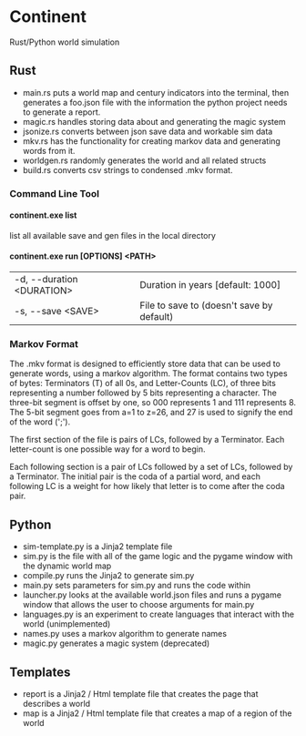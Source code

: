 # Continent

Rust/Python world simulation

## Rust

- main.rs puts a world map and century indicators into the terminal, then generates a foo.json file with the information the python project needs to generate a report.
- magic.rs handles storing data about and generating the magic system
- jsonize.rs converts between json save data and workable sim data
- mkv.rs has the functionality for creating markov data and generating words from it.
- worldgen.rs randomly generates the world and all related structs
- build.rs converts csv strings to condensed .mkv format.

### Command Line Tool

#### continent.exe list

list all available save and gen files in the local directory

#### continent.exe run \[OPTIONS] \<PATH>

|                            |                                           |
| :------------------------- | :---------------------------------------- |
| -d, --duration \<DURATION> | Duration in years [default: 1000]         |
| -s, --save \<SAVE>         | File to save to (doesn't save by default) |

### Markov Format

The .mkv format is designed to efficiently store data that can be used to generate words, using a markov algorithm. The format contains two types of bytes: Terminators (T) of all 0s, and Letter-Counts (LC), of three bits representing a number followed by 5 bits representing a character. The three-bit segment is offset by one, so 000 represents 1 and 111 represents 8. The 5-bit segment goes from a=1 to z=26, and 27 is used to signify the end of the word (';').

The first section of the file is pairs of LCs, followed by a Terminator. Each letter-count is one possible way for a word to begin.

Each following section is a pair of LCs followed by a set of LCs, followed by a Terminator. The initial pair is the coda of a partial word, and each following LC is a weight for how likely that letter is to come after the coda pair.

## Python

- sim-template.py is a Jinja2 template file
- sim.py is the file with all of the game logic and the pygame window with the dynamic world map
- compile.py runs the Jinja2 to generate sim.py
- main.py sets parameters for sim.py and runs the code within
- launcher.py looks at the available world.json files and runs a pygame window that allows the user to choose arguments for main.py
- languages.py is an experiment to create languages that interact with the world (unimplemented)
- names.py uses a markov algorithm to generate names
- magic.py generates a magic system (deprecated)

## Templates

- report is a Jinja2 / Html template file that creates the page that describes a world
- map is a Jinja2 / Html template file that creates a map of a region of the world
